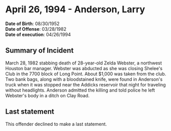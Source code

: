 # April 26, 1994 - Anderson, Larry

**Date of Birth**: 08/30/1952<br/>
**Date of Offense**: 03/28/1982<br/>
**Date of execution**: 04/26/1994<br/>

## Summary of Incident
March 28, 1982 stabbing death of 28-year-old Zelda Webster, a northwest Houston bar manager. Webster was abducted as she was closing Shelee's Club in the 7700 block of Long Point. About $1,000 was taken from the club. Two bank bags, along with a bloodstained knife, were found in Anderson's truck when it was stopped near the Addicks reservoir that night for traveling without headlights. Anderson admitted the killing and told police he left Webster's body in a ditch on Clay Road.

## Last statement
This offender declined to make a last statement.